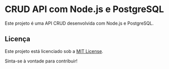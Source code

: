 # CRUD API com Node.js e PostgreSQL

Este projeto é uma API CRUD desenvolvida com Node.js e PostgreSQL.

## Licença

Este projeto está licenciado sob a [MIT License](LICENSE).

Sinta-se à vontade para contribuir!
